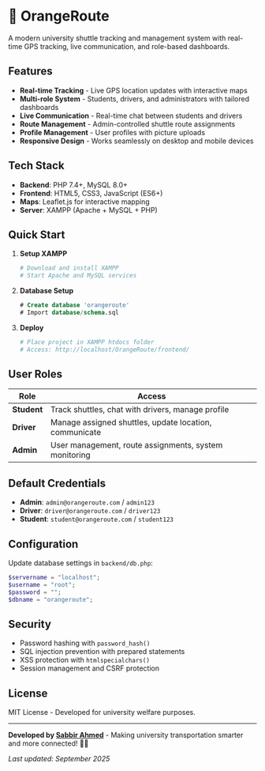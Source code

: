 # 🚌 OrangeRoute

A modern university shuttle tracking and management system with real-time GPS tracking, live communication, and role-based dashboards.

## Features

- **Real-time Tracking** - Live GPS location updates with interactive maps
- **Multi-role System** - Students, drivers, and administrators with tailored dashboards
- **Live Communication** - Real-time chat between students and drivers
- **Route Management** - Admin-controlled shuttle route assignments
- **Profile Management** - User profiles with picture uploads
- **Responsive Design** - Works seamlessly on desktop and mobile devices

## Tech Stack

- **Backend**: PHP 7.4+, MySQL 8.0+
- **Frontend**: HTML5, CSS3, JavaScript (ES6+)
- **Maps**: Leaflet.js for interactive mapping
- **Server**: XAMPP (Apache + MySQL + PHP)

## Quick Start

1. **Setup XAMPP**
   ```bash
   # Download and install XAMPP
   # Start Apache and MySQL services
   ```

2. **Database Setup**
   ```sql
   # Create database 'orangeroute'
   # Import database/schema.sql
   ```

3. **Deploy**
   ```bash
   # Place project in XAMPP htdocs folder
   # Access: http://localhost/OrangeRoute/frontend/
   ```

## User Roles

| Role | Access |
|------|--------|
| **Student** | Track shuttles, chat with drivers, manage profile |
| **Driver** | Manage assigned shuttles, update location, communicate |
| **Admin** | User management, route assignments, system monitoring |

## Default Credentials

- **Admin**: `admin@orangeroute.com` / `admin123`
- **Driver**: `driver@orangeroute.com` / `driver123`
- **Student**: `student@orangeroute.com` / `student123`

## Configuration

Update database settings in `backend/db.php`:
```php
$servername = "localhost";
$username = "root";
$password = "";
$dbname = "orangeroute";
```

## Security

- Password hashing with `password_hash()`
- SQL injection prevention with prepared statements
- XSS protection with `htmlspecialchars()`
- Session management and CSRF protection

## License

MIT License - Developed for university welfare purposes.

---

**Developed by [Sabbir Ahmed](https://github.com/sabbirOG)** - Making university transportation smarter and more connected! 🚌✨

*Last updated: September 2025*
